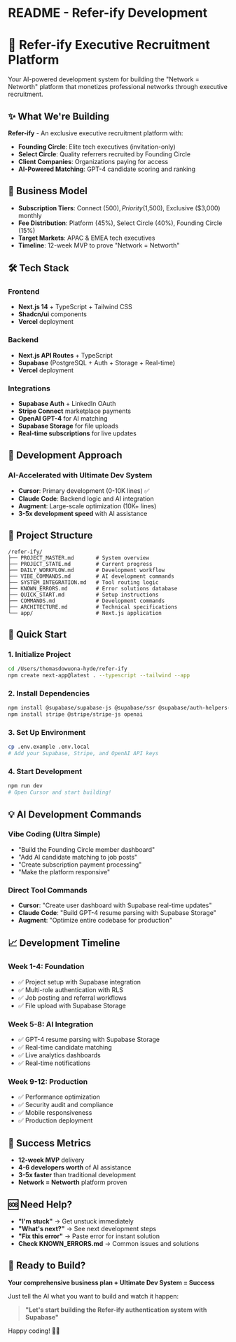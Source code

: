 # README - Refer-ify Development

# 🚀 Refer-ify Executive Recruitment Platform

Your AI-powered development system for building the "Network = Networth" platform that monetizes professional networks through executive recruitment.

## ✨ What We're Building

**Refer-ify** - An exclusive executive recruitment platform with:
- **Founding Circle**: Elite tech executives (invitation-only)
- **Select Circle**: Quality referrers recruited by Founding Circle  
- **Client Companies**: Organizations paying for access
- **AI-Powered Matching**: GPT-4 candidate scoring and ranking

## 🎯 Business Model
- **Subscription Tiers**: Connect ($500), Priority ($1,500), Exclusive ($3,000) monthly
- **Fee Distribution**: Platform (45%), Select Circle (40%), Founding Circle (15%)
- **Target Markets**: APAC & EMEA tech executives
- **Timeline**: 12-week MVP to prove "Network = Networth"

## 🛠️ Tech Stack

### Frontend
- **Next.js 14** + TypeScript + Tailwind CSS
- **Shadcn/ui** components
- **Vercel** deployment

### Backend  
- **Next.js API Routes** + TypeScript
- **Supabase** (PostgreSQL + Auth + Storage + Real-time)
- **Vercel** deployment

### Integrations
- **Supabase Auth** + LinkedIn OAuth
- **Stripe Connect** marketplace payments
- **OpenAI GPT-4** for AI matching
- **Supabase Storage** for file uploads
- **Real-time subscriptions** for live updates

## 🎨 Development Approach

### AI-Accelerated with Ultimate Dev System
- **Cursor**: Primary development (0-10K lines) ✅
- **Claude Code**: Backend logic and AI integration
- **Augment**: Large-scale optimization (10K+ lines)
- **3-5x development speed** with AI assistance

## 📁 Project Structure

```
/refer-ify/
├── PROJECT_MASTER.md       # System overview
├── PROJECT_STATE.md        # Current progress
├── DAILY_WORKFLOW.md       # Development workflow
├── VIBE_COMMANDS.md        # AI development commands
├── SYSTEM_INTEGRATION.md   # Tool routing logic
├── KNOWN_ERRORS.md         # Error solutions database
├── QUICK_START.md          # Setup instructions
├── COMMANDS.md             # Development commands
├── ARCHITECTURE.md         # Technical specifications
└── app/                    # Next.js application
```

## 🚀 Quick Start

### 1. Initialize Project
```bash
cd /Users/thomasdowuona-hyde/refer-ify
npm create next-app@latest . --typescript --tailwind --app
```

### 2. Install Dependencies
```bash
npm install @supabase/supabase-js @supabase/ssr @supabase/auth-helpers-nextjs
npm install stripe @stripe/stripe-js openai
```

### 3. Set Up Environment
```bash
cp .env.example .env.local
# Add your Supabase, Stripe, and OpenAI API keys
```

### 4. Start Development
```bash
npm run dev
# Open Cursor and start building!
```

## 💡 AI Development Commands

### Vibe Coding (Ultra Simple)
- "Build the Founding Circle member dashboard"
- "Add AI candidate matching to job posts"  
- "Create subscription payment processing"
- "Make the platform responsive"

### Direct Tool Commands
- **Cursor**: "Create user dashboard with Supabase real-time updates"
- **Claude Code**: "Build GPT-4 resume parsing with Supabase Storage"
- **Augment**: "Optimize entire codebase for production"

## 📈 Development Timeline

### Week 1-4: Foundation
- ✅ Project setup with Supabase integration
- ✅ Multi-role authentication with RLS
- ✅ Job posting and referral workflows
- ✅ File upload with Supabase Storage

### Week 5-8: AI Integration  
- ✅ GPT-4 resume parsing with Supabase Storage
- ✅ Real-time candidate matching
- ✅ Live analytics dashboards
- ✅ Real-time notifications

### Week 9-12: Production
- ✅ Performance optimization
- ✅ Security audit and compliance
- ✅ Mobile responsiveness
- ✅ Production deployment

## 🎯 Success Metrics
- **12-week MVP** delivery
- **4-6 developers worth** of AI assistance
- **3-5x faster** than traditional development
- **Network = Networth** platform proven

## 🆘 Need Help?

- **"I'm stuck"** → Get unstuck immediately
- **"What's next?"** → See next development steps
- **"Fix this error"** → Paste error for instant solution
- **Check KNOWN_ERRORS.md** → Common issues and solutions

## 🎉 Ready to Build?

**Your comprehensive business plan + Ultimate Dev System = Success**

Just tell the AI what you want to build and watch it happen:

> **"Let's start building the Refer-ify authentication system with Supabase"**

Happy coding! 🚀✨
